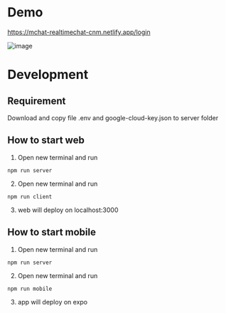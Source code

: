 # Demo
https://mchat-realtimechat-cnm.netlify.app/login

![image](https://user-images.githubusercontent.com/62861666/196596739-81581d9d-229e-469a-b14f-41586ca8948a.png)
# Development
## Requirement
Download and copy file .env and google-cloud-key.json to server folder

## How to start web
1. Open new terminal and run
```
npm run server
```
2. Open new terminal and run
```
npm run client
```
3. web will deploy on localhost:3000

## How to start mobile
1. Open new terminal and run
```
npm run server
```
2. Open new terminal and run
```
npm run mobile
```
3. app will deploy on expo 

